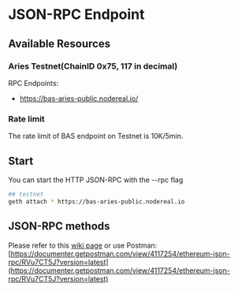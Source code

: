 # JSON-RPC Endpoint

## Available Resources

### Aries Testnet(ChainID 0x75, 117 in decimal)

RPC Endpoints:

* https://bas-aries-public.nodereal.io/

### Rate limit

The rate limit of BAS endpoint on Testnet is 10K/5min.

## Start

You can start the HTTP JSON-RPC with the --rpc flag

```bash
## testnet
geth attach * https://bas-aries-public.nodereal.io
```

## JSON-RPC methods

Please refer to this [wiki page](https://github.com/ethereum/wiki/wiki/JSON-RPC) or use Postman: [https://documenter.getpostman.com/view/4117254/ethereum-json-rpc/RVu7CT5J?version=latest](https://documenter.getpostman.com/view/4117254/ethereum-json-rpc/RVu7CT5J?version=latest)
